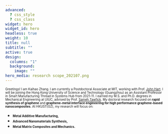 ```yaml
---
advanced:
  ? css_style
  ? css_class
widget: hero
widget_id: hero
headless: true
weight: 10
title: null
subtitle: ""
active: true
design:
  columns: "1"
  background:
    image: ""
hero_media: research scope_202107.png
---
```

<span style="font-size: 0.7em; line-height: normal;"> Greetings! I am Kaihao Zhang. I am currently a Postdoctoral Associate at MIT, working with Prof. [John Hart](https://mechanosynthesis.mit.edu/). I will be joining the Hong Kong University of Science and Technology (Guangzhou) as an Assistant Professor in Smart Manufacturing Thread in Systems Hub from 2021-11. I earned my M.S. and Ph.D. degrees in Mechanical Engineering at UIUC, advised by Prof. [Sameh Tawfick](https://tawfick.mechse.illinois.edu/). My doctoral research focused on **rapid synthesis of graphene** and **graphene-metal interface engineering for high performance graphene-based nanocomposites**. At HKUST(GZ), my research will focus on:</span>

* <span style="font-size: 0.7em;">**Metal Additive Manufacturing,**
* <span style="font-size: 0.7em;">**Advanced Nanomaterials Synthesis,**
* <span style="font-size: 0.7em;">**Metal Matrix Composites and Mechanics.**
